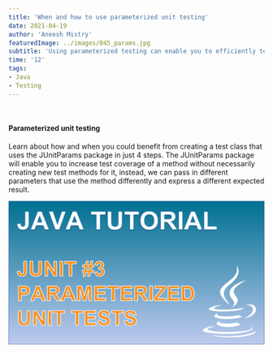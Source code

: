 ```yaml
---
title: 'When and how to use parameterized unit testing'
date: 2021-04-19
author: 'Aneesh Mistry'
featuredImage: ../images/045_params.jpg
subtitle: 'Using parameterized testing can enable you to efficiently test different cases for a method with different method arguments.'
time: '12'
tags:
- Java
- Testing
---
```


<br>
<h4>Parameterized unit testing</h4>
<p>
Learn about how and when you could benefit from creating a test class that uses the JUnitParams package in just 4 steps.  
The JUnitParams package will enable you to increase test coverage of a method without necessarily creating new test methods for it, instead, we can pass in different parameters that use the method differently and express a different expected result.

[![YouTube video link](../images/045_params.jpg)](https://youtu.be/wLFS0-MZRfo )

</p>

